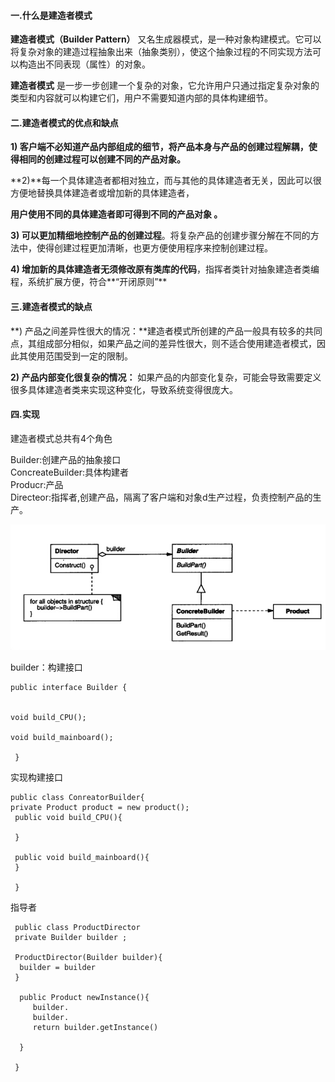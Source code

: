 #### 一.什么是建造者模式

**建造者模式（Builder Pattern）** 又名生成器模式，是一种对象构建模式。它可以将复杂对象的建造过程抽象出来（抽象类别），使这个抽象过程的不同实现方法可以构造出不同表现（属性）的对象。

**建造者模式** 是一步一步创建一个复杂的对象，它允许用户只通过指定复杂对象的类型和内容就可以构建它们，用户不需要知道内部的具体构建细节。

#### 二.建造者模式的优点和缺点

**1\) 客户端不必知道产品内部组成的细节，将产品本身与产品的创建过程解耦，使得相同的创建过程可以创建不同的产品对象。**

**2\)**每一个具体建造者都相对独立，而与其他的具体建造者无关，因此可以很方便地替换具体建造者或增加新的具体建造者，

**用户使用不同的具体建造者即可得到不同的产品对象 。**

**3\) 可以更加精细地控制产品的创建过程**。将复杂产品的创建步骤分解在不同的方法中，使得创建过程更加清晰，也更方便使用程序来控制创建过程。

**4\) 增加新的具体建造者无须修改原有类库的代码**，指挥者类针对抽象建造者类编程，系统扩展方便，符合**“开闭原则”**

#### 三.建造者模式的缺点

**\) 产品之间差异性很大的情况：**建造者模式所创建的产品一般具有较多的共同点，其组成部分相似，如果产品之间的差异性很大，则不适合使用建造者模式，因此其使用范围受到一定的限制。

**2\) 产品内部变化很复杂的情况：** 如果产品的内部变化复杂，可能会导致需要定义很多具体建造者类来实现这种变化，导致系统变得很庞大。

#### 四.实现

建造者模式总共有4个角色

Builder:创建产品的抽象接口  
ConcreateBuilder:具体构建者  
Producr:产品  
Directeor:指挥者,创建产品，隔离了客户端和对象d生产过程，负责控制产品的生产。

![](/assets/builder.png)

builder：构建接口

```
public interface Builder {


void build_CPU();

void build_mainboard();

 }
```

实现构建接口

```
public class ConreatorBuilder{
private Product product = new product();
 public void build_CPU(){

 }

 public void build_mainboard(){
 }

 }
```

指导者



```
 public class ProductDirector
 private Builder builder ;
 
 ProductDirector(Builder builder){
  builder = builder
 } 
  
  public Product newInstance(){
     builder.
     builder.
     return builder.getInstance()
 
  }

 }
```



